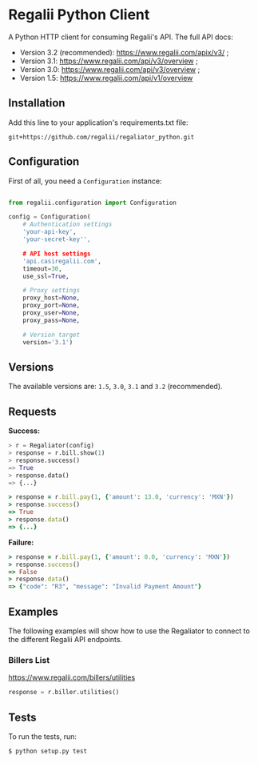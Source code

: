 # Regalii Python Client

A Python HTTP client for consuming Regalii's API. The full API docs:

  * Version 3.2 (recommended): https://www.regalii.com/apix/v3/ ;
  * Version 3.1: https://www.regalii.com/api/v3/overview ;
  * Version 3.0: https://www.regalii.com/api/v3/overview ;
  * Version 1.5: https://www.regalii.com/api/v1/overview

## Installation

Add this line to your application's requirements.txt file:

```
git+https://github.com/regalii/regaliator_python.git
```

## Configuration

First of all, you need a `Configuration` instance:

```python

from regalii.configuration import Configuration

config = Configuration(
    # Authentication settings
    'your-api-key',
    'your-secret-key'',

    # API host settings
    'api.casiregalii.com',
    timeout=30,
    use_ssl=True,

    # Proxy settings
    proxy_host=None,
    proxy_port=None,
    proxy_user=None,
    proxy_pass=None,

    # Version target
    version='3.1')
```

## Versions

The available versions are: `1.5`, `3.0`, `3.1` and `3.2` (recommended).

## Requests

**Success:**

```python
> r = Regaliator(config)
> response = r.bill.show(1)
> response.success()
=> True
> response.data()
=> {...}
```

```ruby
> response = r.bill.pay(1, {'amount': 13.0, 'currency': 'MXN'})
> response.success()
=> True
> response.data()
=> {...}
```

**Failure:**

```ruby
> response = r.bill.pay(1, {'amount': 0.0, 'currency': 'MXN'})
> response.success()
=> False
> response.data()
=> {"code": "R3", "message": "Invalid Payment Amount"}
```

## Examples

The following examples will show how to use the Regaliator to connect to the different Regalii API endpoints.

### Billers List
https://www.regalii.com/billers/utilities
```python
response = r.biller.utilities()
```

## Tests

To run the tests, run:
```
$ python setup.py test
```
